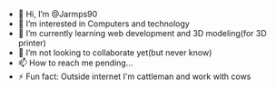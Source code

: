 - 👋 Hi, I’m @Jarmps90
- 👀 I’m interested in Computers and technology
- 🌱 I’m currently learning web development and 3D modeling(for 3D printer)
- 💞️ I’m not looking to collaborate yet(but never know)
- 📫 How to reach me pending...
- ⚡ Fun fact: Outside internet I'm cattleman and work with cows

<!---
Jarmps90/Jarmps90 is a ✨ special ✨ repository because its `README.md` (this file) appears on your GitHub profile.
You can click the Preview link to take a look at your changes.
--->
